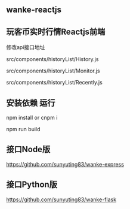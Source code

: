 ## wanke-reactjs
## 玩客币实时行情Reactjs前端

修改api接口地址

src/components/historyList/History.js

src/components/historyList/Monitor.js

src/components/historyList/Recently.js

## 安装依赖 运行

npm install
or
cnpm i

npm run build

## 接口Node版

https://github.com/sunyuting83/wanke-express

## 接口Python版

https://github.com/sunyuting83/wanke-flask
